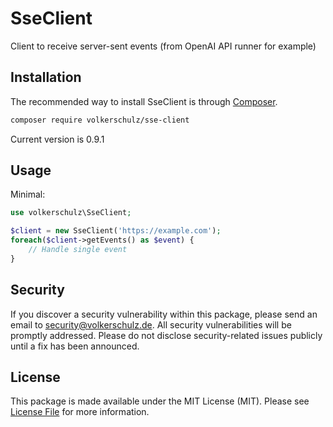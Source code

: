 # SseClient
Client to receive server-sent events (from OpenAI API runner for example)

## Installation
The recommended way to install SseClient is through
[Composer](https://getcomposer.org/).
```bash
composer require volkerschulz/sse-client
```
Current version is 0.9.1 

## Usage
Minimal:
```php
use volkerschulz\SseClient;

$client = new SseClient('https://example.com');
foreach($client->getEvents() as $event) {
    // Handle single event 
}
```

## Security

If you discover a security vulnerability within this package, please send an email to security@volkerschulz.de. All security vulnerabilities will be promptly addressed. Please do not disclose security-related issues publicly until a fix has been announced. 

## License

This package is made available under the MIT License (MIT). Please see [License File](LICENSE) for more information.

